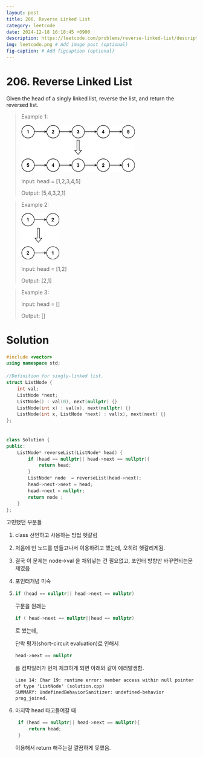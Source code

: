 ```yaml
---
layout: post
title: 206. Reverse Linked List
category: leetcode
date: 2024-12-18 16:18:45 +0900
description: https://leetcode.com/problems/reverse-linked-list/description/
img: leetcode.png # Add image post (optional)
fig-caption: # Add figcaption (optional)
---
```


            
# 206. Reverse Linked List

Given the head of a singly linked list, reverse the list, and return the reversed list.



> Example 1:
> 
> <img src="../imgs/rev1ex1.jpg" alt="rev1ex1" width="300"/>
> 
> Input: head = [1,2,3,4,5]
> 
> Output: [5,4,3,2,1]




> Example 2:
> 
> <img src="../imgs/rev1ex2.jpg" alt="rev1ex2" width="100"/>
> 
> Input: head = [1,2]
> 
> Output: [2,1]

> Example 3:
> 
> Input: head = []
> 
> Output: []

# Solution

```cpp
#include <vector>
using namespace std;

//Definition for singly-linked list.
struct ListNode {
    int val;
    ListNode *next;
    ListNode() : val(0), next(nullptr) {}
    ListNode(int x) : val(x), next(nullptr) {}
    ListNode(int x, ListNode *next) : val(x), next(next) {}
};


class Solution {
public:
    ListNode* reverseList(ListNode* head) {
        if (head == nullptr|| head->next == nullptr){
            return head;
        }
        ListNode* node  = reverseList(head->next);
        head->next->next = head;
        head->next = nullptr;
        return node ;
    }
};

```

고민했던 부분들
1. class 선언하고 사용하는 방법 헷갈림
   
2. 처음에 빈 노드를 만들고나서 이용하려고 했는데, 오히려 헷갈리게됨.
   
3. 결국 이 문제는 node->val 을 채워넣는 건 필요없고, 포인터 방향만 바꾸면되는문제였음
   
4. 포인터개념 미숙
   
5. 
   ```cpp
   if (head == nullptr|| head->next == nullptr)
   ```
   구문을 원래는 
   ```cpp
   if ( head->next == nullptr||head == nullptr)
   ```
   로 썼는데,
   
   단락 평가(short-circuit evaluation)로 인해서 
   ```cpp
   head->next == nullptr
   ``` 
   를 컴파일러가 먼저 체크하게 되면 아래와 같이 에러발생함.
   ```
   Line 14: Char 19: runtime error: member access within null pointer of type 'ListNode' (solution.cpp) 
   SUMMARY: UndefinedBehaviorSanitizer: undefined-behavior prog_joined.
   ```
6. 마지막 head 타고들어갈 때
   ```cpp
    if (head == nullptr|| head->next == nullptr){
        return head;
    }
    ```
    이용해서 return 해주는걸 깔끔하게 못했음. 

